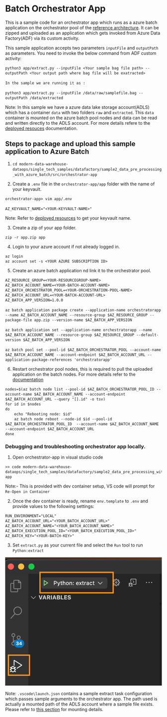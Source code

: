 # Batch Orchestrator App

This is a sample code for an orchestrator app which runs as a azure batch application on the orchestrator pool of the [reference architecture](../../README.MD#13-architecture). It can be zipped and uploaded as an application which gets invoked from Azure Data Factory(ADF) via its custom activity.

This sample application accepts two parameters `inputFile` and `outputPath` as parameters. You need to invoke the below command from ADF custom activity:

```
python3 app/extract.py --inputFile <Your sample bag file path> --outputPath <Your output path where bag file will be exatracted>

In the sample we are running it as :

python3 app/extract.py --inputFile /data/raw/samplefile.bag --outputPath /data/extracted

```

Note: In this sample we have a azure data lake storage account(ADLS) which has a container `data` with two folders `raw` and `extracted`. This `data` container is mounted on the azure batch pool nodes and data can be read and written directly to the ADLS account. For more details refere to the [deployed resouces](../../deploy/terraform/README.md) documentation.

## Steps to package and upload this sample application to Azure Batch

1. `cd modern-data-warehouse-dataops/single_tech_samples/datafactory/sample2_data_pre_processing_with_azure_batch/src/orchestrator-app`

2. Create a `.env` file in the `orchestrator-app/app` folder with the name of your keyvault.
```
orchestrator-app> vim app/.env

AZ_KEYVAULT_NAME="<YOUR-KEYVAULT-NAME>"
```

Note: Refer to [deployed resources]() to get your keyvault name.

3. Create a zip of your app folder.

```
zip -r app.zip app
```

4. Login to your azure account if not already logged in.

```
az login
az account set -s <YOUR AZURE SUBSCRIPTION ID>
```

5. Create an azure batch application nd link it to the orchestrator pool.

```
AZ_RESOURCE_GROUP=<YOUR-RESOURCEGROUP-NAME>
AZ_BATCH_ACCOUNT_NAME=<YOUR-BATCH-ACCOUNT-NAME>
AZ_BATCH_ORCHESTRATOR_POOL=<YOUR-ORCHESTRATION-POOL-NAME>
AZ_BATCH_ACCOUNT_URL=<YOUR-BATCH-ACCOUNT-URL>
AZ_BATCH_APP_VERSION=1.0.0

az batch application package create --application-name orchestratorapp --name AZ_BATCH_ACCOUNT_NAME --resource-group $AZ_RESOURCE_GROUP --package-file app.zip --version-name $AZ_BATCH_APP_VERSION

az batch application set --application-name orchestratorapp --name $AZ_BATCH_ACCOUNT_NAME --resource-group $AZ_RESOURCE_GROUP --default-version $AZ_BATCH_APP_VERSION

az batch pool set --pool-id $AZ_BATCH_ORCHESTRATOR_POOL --account-name $AZ_BATCH_ACCOUNT_NAME --account-endpoint $AZ_BATCH_ACCOUNT_URL --application-package-references 'orchestratorapp'

```

6. Restart orchestrator pool nodes, this is required to pull the uploaded application on the batch nodes. For more details refer to the [documentation](https://learn.microsoft.com/en-us/azure/batch/batch-application-packages)

```
nodes=$(az batch node list --pool-id $AZ_BATCH_ORCHESTRATOR_POOL_ID --account-name $AZ_BATCH_ACCOUNT_NAME --account-endpoint $AZ_BATCH_ACCOUNT_URL --query "[].id" -o tsv)
for id in $nodes
do
    echo "Rebooting node: $id"
    az batch node reboot --node-id $id --pool-id $AZ_BATCH_ORCHESTRATOR_POOL_ID  --account-name $AZ_BATCH_ACCOUNT_NAME --account-endpoint $AZ_BATCH_ACCOUNT_URL
done
```

### Debugging and troubleshooting orchestrator app locally.

1. Open orchestrator-app in visual studio code
```
>> code modern-data-warehouse-dataops/single_tech_samples/datafactory/sample2_data_pre_processing_with_azure_batch/src/orchestrator-app
```
Note:- This is provided with dev container setup, VS code will prompt for `Re-Open in Container`

2. Once the dev container is ready, rename `env.template` to `.env` and provide values to the following settings:

```
RUN_ENVIRONMENT="LOCAL"
AZ_BATCH_ACCOUNT_URL="<YOUR_BATCH_ACCOUNT_URL>"
AZ_BATCH_ACCOUNT_NAME="<YOUR_BATCH_ACCOUNT_NAME>"
AZ_BATCH_EXECUTION_POOL_ID="<YOUR_BATCH_EXECUTION_POOL_ID>"
AZ_BATCH_KEY="<YOUR-BATCH-KEY>"
```

3. Set `extract.py` as your current file and select the `Run` tool to run `Python:extract`

![Batch pool application](images/local-debug.png)

Note: `.vscode\launch.json` contains a sample extract task configuration which passes sample arguments to the orchestrator app. The path used is actually a mounted path of the ADLS account where a sample file exists. Please refer to [this section]() for mounting details. 

